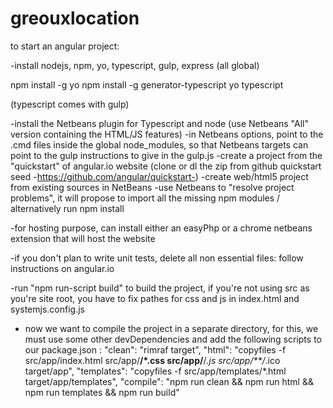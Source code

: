 # greouxlocation

to start an angular project:

-install nodejs, npm, yo, typescript, gulp, express (all global)

npm install -g yo
npm install -g generator-typescript
yo typescript

(typescript comes with gulp)

-install the Netbeans plugin for Typescript and node (use Netbeans "All" version containing the HTML/JS features)
-in Netbeans options, point to the .cmd files inside the global node_modules, so that Netbeans targets can point to the gulp instructions to give in the gulp.js
-create a project from the "quickstart" of angular.io website (clone or dl the zip from github quickstart seed -https://github.com/angular/quickstart-)
-create web/html5 project from existing sources in NetBeans
-use Netbeans to "resolve project problems", it will  propose to import all the missing npm modules / alternatively run npm install

-for hosting purpose, can install either an easyPhp or a chrome netbeans extension that will host the website

-if you don't plan to write unit tests, delete all non essential files: follow instructions on angular.io

-run "npm run-script build" to build the project, if you're not using src as you're site root, you have to fix pathes for css and js in index.html and systemjs.config.js

- now we want to compile the project in a separate directory, for this, we must use some other devDependencies and add the following scripts to our package.json :
"clean": "rimraf target",
"html": "copyfiles -f src/app/index.html src/app/**/*.css src/app/**/*.js src/app/**/*.ico target/app",
"templates": "copyfiles -f src/app/templates/*.html target/app/templates",
"compile": "npm run clean && npm run html && npm run templates && npm run build"


